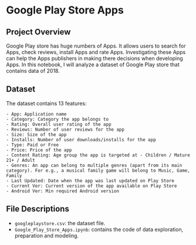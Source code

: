# Google Play Store Apps

## Project Overview
Google Play store has huge numbers of Apps. It allows users to search for Apps, check reviews, install Apps and rate Apps. Investigating these Apps can help the Apps publishers in making there decisions when developing Apps. In this notebook, I will analyze a dataset of Google Play store that contains data of 2018.

## Dataset

The dataset contains 13 features:

	- App: Application name
	- Category: Category the app belongs to
	- Rating: Overall user rating of the app
	- Reviews: Number of user reviews for the app
	- Size: Size of the app
	- Installs: Number of user downloads/installs for the app
	- Type: Paid or Free
	- Price: Price of the app
	- Content Rating: Age group the app is targeted at - Children / Mature 21+ / Adult
	- Genres: An app can belong to multiple genres (apart from its main category). For e.g., a musical family game will belong to Music, Game, Family
	- Last Updated: Date when the app was last updated on Play Store
	- Current Ver: Current version of the app available on Play Store
	- Android Ver: Min required Android version
	
## File Descriptions 

- `googleplaystore.csv`: the dataset file.
- `Google_Play_Store_Apps.ipynb`: contains the code of data exploration, preparation and modeling. 

